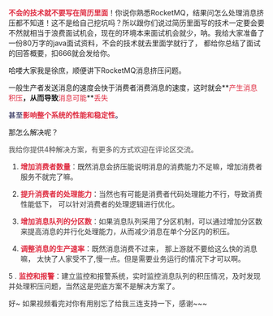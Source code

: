 **<font style="color:#DF2A3F;">不会的技术就不要写在简历里面</font>**<font style="color:rgb(38, 38, 38);">！你说你熟悉RocketMQ，结果问怎么处理消息挤压都不知道！这不是给自己挖坑吗？所以跟你们说过简历里面写的技术一定要会要不然就相当于浪费面试机会，现在的环境本来面试机会就少，呐。我给大家准备了一份80万字的java面试资料，不会的技术就去里面学就行了， 都给你总结了面试的回答概要，扣666就会发给你。  </font>



哈喽大家我是徐庶，顺便讲下<font style="color:rgb(38, 38, 38);">RocketMQ消息挤压问题。</font>  
  
 一般生产者发送消息的速度会快于消费者消费消息的速度，这时就会**<font style="color:#DF2A3F;">产生消息积压</font>**，从而导致**<font style="color:#DF2A3F;">消息可能</font>**<font style="color:#DF2A3F;">丢失</font>

<font style="color:rgb(5, 7, 59);">甚至</font>**<font style="color:#DF2A3F;">影响整个系统的性能和稳定性</font>**<font style="color:rgb(5, 7, 59);">。</font>

那怎么解决呢？

<font style="color:rgb(77, 77, 77);"> 我给你提供4种解决方案，有更多的方式欢迎在评论区交流。</font>

<font style="color:rgb(77, 77, 77);"></font>

1. **<font style="color:#DF2A3F;">增加消费者数量</font>**<font style="color:rgb(51, 51, 51);">：既然消息会挤压能说明消息的消费能力不足嘛，增加消费者服务不就完了嘛。</font>
2. **<font style="color:#DF2A3F;">提升消费者的处理能力</font>**<font style="color:rgb(51, 51, 51);">：当然也有可能是消费者代码处理能力不行，导致消费性能低下， 可以针对消费者的处理逻辑进行优化。</font>



3. **<font style="color:#DF2A3F;">增加消息队列的分区数</font>**<font style="color:rgb(51, 51, 51);">：如果消息队列采用了分区机制，可以通过增加分区数来提高消息的并行化处理能力，从而减少消息在单个分区内的积压。</font>
4. **<font style="color:#DF2A3F;">调整消息的生产速率</font>**<font style="color:rgb(51, 51, 51);">：既然消息消费不过来， 那上游就不要给这么快的消息嘛， 太快了人家受不了,慢一点。但是需要业务运行的情况下才可以啊。</font>

<font style="color:rgb(51, 51, 51);">5 . </font>**<font style="color:#DF2A3F;">监控和报警</font>**<font style="color:rgb(51, 51, 51);">：建立监控和报警系统，实时监控消息队列的积压情况，及时发现并处理积压问题，当然这是兜底方案不是解决方案了。</font>

<font style="color:rgb(51, 51, 51);"></font>

<font style="color:rgb(51, 51, 51);">好~ 如果视频看完对你有用别忘了给我三连支持一下，感谢~~~</font>

